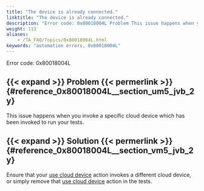 ```yaml
--- 
title: "The device is already connected."
linktitle: "The device is already connected."
description: "Error code: 0x80018004L Problem This issue happens when you invoke a specific cloud device which has been invoked to run your tests. Solution Ensure that your use cloud device action invokes a ..."
weight: 113
aliases: 
    - /TA_FAQ/Topics/0x80018004L.html
keywords: "automation errors, 0x80018004L"
---
```


Error code: 0x80018004L

## {{< expand >}} Problem {{< permerlink >}} {#reference_0x80018004L__section_um5_jvb_2y} 

This issue happens when you invoke a specific cloud device which has been invoked to run your tests.

## {{< expand >}} Solution {{< permerlink >}} {#reference_0x80018004L__section_vm5_jvb_2y} 

Ensure that your [use cloud device](/automation-guide/action-based-testing-language/built-in-actions/system-actions/device/use-cloud-device) action invokes a different cloud device, or simply remove that [use cloud device](/automation-guide/action-based-testing-language/built-in-actions/system-actions/device/use-cloud-device) action in the tests.




